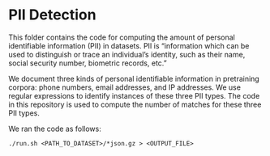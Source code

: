# PII Detection

This folder contains the code for computing the amount of personal identifiable information (PII) in datasets. PII is “information which can be used to distinguish or trace an individual’s identity, such as their
name, social security number, biometric records, etc.”

We document three kinds of personal identifiable information in pretraining corpora: phone numbers, email addresses, and
IP addresses. We use regular expressions to identify instances of these three PII types. The code in this repository is used to compute the number of matches for these three PII types. 


We ran the code as follows:

```
./run.sh <PATH_TO_DATASET>/*json.gz > <OUTPUT_FILE>
```
